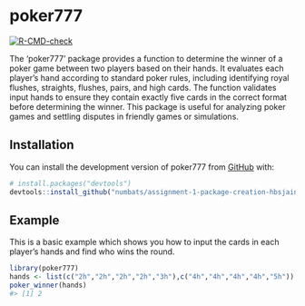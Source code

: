 
<!-- README.md is generated from README.Rmd. Please edit that file -->

# poker777

<!-- badges: start -->

[![R-CMD-check](https://github.com/Advanced-R-Programming/assignment-3-package-completion-hbsjain/blob/main/.github/workflows/R-CMD-check.yaml/badge.svg)](https://github.com/numbats/assignment-1-package-creation-hbsjain/actions/workflows/R-CMD-check.yaml)
<!-- badges: end -->

The ‘poker777’ package provides a function to determine the winner of a
poker game between two players based on their hands. It evaluates each
player’s hand according to standard poker rules, including identifying
royal flushes, straights, flushes, pairs, and high cards. The function
validates input hands to ensure they contain exactly five cards in the
correct format before determining the winner. This package is useful for
analyzing poker games and settling disputes in friendly games or
simulations.

## Installation

You can install the development version of poker777 from
[GitHub](https://github.com/numbats/assignment-1-package-creation-hbsjain)
with:

``` r
# install.packages("devtools")
devtools::install_github("numbats/assignment-1-package-creation-hbsjain")
```

## Example

This is a basic example which shows you how to input the cards in each
player’s hands and find who wins the round.

``` r
library(poker777)
hands <- list(c("2h","2h","2h","2h","3h"),c("4h","4h","4h","4h","5h"))
poker_winner(hands)
#> [1] 2
```
